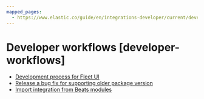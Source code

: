 ```yaml
---
mapped_pages:
  - https://www.elastic.co/guide/en/integrations-developer/current/developer-workflows.html
---
```


# Developer workflows [developer-workflows]

* [Development process for Fleet UI](/extend/developer-workflow-fleet-UI.md)
* [Release a bug fix for supporting older package version](/extend/developer-workflow-support-old-package.md)
* [Import integration from Beats modules](/extend/developer-workflow-import-beat.md)




